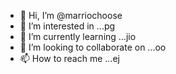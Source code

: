 - 👋 Hi, I’m @marriochoose
- 👀 I’m interested in ...pg
- 🌱 I’m currently learning ...jio
- 💞️ I’m looking to collaborate on ...oo
- 📫 How to reach me ...ej

<!---
marriochoose/marriochoose is a ✨ special ✨ repository because its `README.md` (this file) appears on your GitHub profile.
You can click the Preview link to take a look at your changes.
--->
